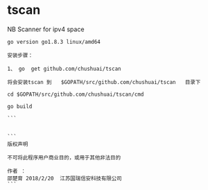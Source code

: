 # tscan
NB Scanner for ipv4 space 

````
go version go1.8.3 linux/amd64

安装步骤：

1、 go  get github.com/chushuai/tscan

将会安装tscan 到   $GOPATH/src/github.com/chushuai/tscan   目录下

cd $GOPATH/src/github.com/chushuai/tscan/cmd

go build

```


```
版权声明
 
不可将此程序用户商业目的，或用于其他非法目的
 
作者 ：
邵楚育 2018/2/20  江苏国瑞信安科技有限公司
```

 
